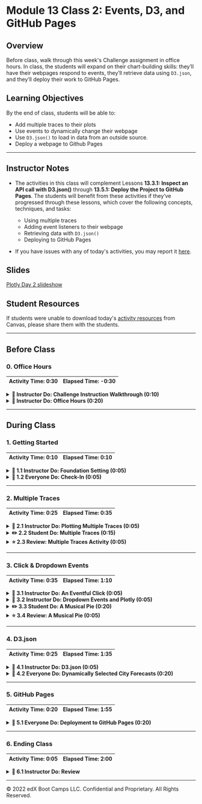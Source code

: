 # Module 13 Class 2: Events, D3, and GitHub Pages

## Overview

Before class, walk through this week's Challenge assignment in office hours. In class, the students will expand on their chart-building skills: they’ll have their webpages respond to events, they’ll retrieve data using `D3.json`, and they’ll deploy their work to GitHub Pages.

## Learning Objectives

By the end of class, students will be able to:

* Add multiple traces to their plots
* Use events to dynamically change their webpage
* Use `D3.json()` to load in data from an outside source.
* Deploy a webpage to Github Pages

- - -

## Instructor Notes

* The activities in this class will complement Lessons **13.3.1: Inspect an API call with D3.json()** through **13.5.1: Deploy the Project to GitHub Pages**.  The students will benefit from these activities if they‘ve progressed through these lessons, which cover the following concepts, techniques, and tasks:

   * Using multiple traces
   * Adding event listeners to their webpage
   * Retrieving data with `D3.json()`
   * Deploying to GitHub Pages
   
* If you have issues with any of today's activities, you may report it [here](http://tiny.cc/BootCampFeedback).

## Slides

[Plotly Day 2 slideshow](https://docs.google.com/presentation/d/1UE935bz1uEC0GudToPujptVFCKoHvtHbl4FdBcfW_CQ/edit?usp=sharing)

## Student Resources

If students were unable to download today's [activity resources](https://2u-data-curriculum-team.s3.amazonaws.com/data-viz-online-lesson-plans/v2/13-Lessons/13-2-Student_Resources.zip) from Canvas, please share them with the students.

- - -

## Before Class

### 0. Office Hours

| Activity Time: 0:30       |  Elapsed Time:     -0:30  |
|---------------------------|---------------------------|

<details>
 <summary><strong>📣 Instructor Do: Challenge Instruction Walkthrough (0:10) </strong></summary>

Let the students know that you’ll walk through the Challenge requirements during the first few minutes of Office Hours, while also providing helpful tips to ensure they know exactly what they need in order to be successful.

Open the Challenge in Canvas and go through the high-level instructions and requirements with your class. Be sure to check for understanding.

Encourage your class to begin the Challenge as soon as possible, if they haven’t already, and to use the Learning Assistants channel and the remainder of Office Hours with their instructional team for help as they progress through their work. If they feel like they need context to understand documentation or instructions throughout the week, this is where they can get it.

Open the floor to discussion and be sure to answer any questions they may have about the Challenge requirements before moving on to other areas of interest.

</details>

<details>
 <summary><strong>📣  Instructor Do: Office Hours (0:20)</strong></summary>

For the remaining time, remind the students that now is the time to ask questions and get assistance from their instructional staff as they’re learning new concepts and working on the Challenge assignment.

Expect that students may ask for assistance with the following:

* Challenge assignment
* Further review on a particular subject
* Debugging assistance
* Help with computer issues
* Guidance with a particular tool

</details>


- - -

## During Class

### 1. Getting Started

| Activity Time:       0:10 |  Elapsed Time:      0:10  |
|---------------------------|---------------------------|

<details>
 <summary><strong>📣 1.1 Instructor Do: Foundation Setting (0:05)</strong></summary>

* Welcome students to class.

* Direct students to post individual questions in the Zoom chat to be addressed by you and your TAs at the end of class.

* Open the slideshow and use slides 1-8 to walk through the foundation setting with your class.

* **This Week - Plotly:** Talk through the key skills that students will learn this week, and let them know that they are continuing to build on their data analyst skills.

* **Today's Objectives:** Now, outline the concepts covered in today's lesson. Remind students that they can find the relevant activity files in the “Getting Ready for Class” page in their course content.

</details>

<details>
 <summary><strong>🎉 1.2 Everyone Do: Check-In (0:05)</strong></summary>

* Ask the class the following questions and call on students for the answers:

   * **Q:** How are you feeling about your progress so far?

   * **A:** We are adding to our data visualization skill set. It's important to look back and see what we accomplished, and acknowledge that it's a lot! It’s also okay to feel overwhelmed as long as you don’t give up. The more you practice, the more comfortable you'll be coding.

   * **Q:** How comfortable do you feel with this topic?

   * **A:** Let's do "fist to five" together. If you are not feeling confident, hold up a fist (0). If you feel very confident, hold up an open hand (5).

</details>



- - -

### 2. Multiple Traces

| Activity Time:       0:25 |  Elapsed Time:      0:35  |
|---------------------------|---------------------------|

<details>
 <summary><strong>📣 2.1 Instructor Do: Plotting Multiple Traces (0:05)</strong></summary>

* You may use slides 9-11 to accompany this activity.

* Open [Activities/01-Ins_Multi_Trace/Solved/index.html](Activities/01-Ins_Multi_Trace/Solved/index.html) in your browser to show the class a chart with two traces:

 ![Images/multitrace1.png](Images/multitrace1.png)

* Explain that there are two line plots of randomly generated numbers (because they're generated randomly, the numbers may differ from those in this screenshot).

* Open [Activities/01-Ins_Multi_Trace/Solved/plots.js](Activities/01-Ins_Multi_Trace/Solved/plots.js). If time allows, discuss the `random` generator function:

 ```js
 function randomNumbersBetween0and9(n) {
   var randomNumberArray = [];
   for (var i = 0; i < n; i++) {
    var randomNumber = Math.floor(Math.random() * 10);
    randomNumberArray.push(randomNumber);
   }
   return randomNumberArray;
 }
 ```

 * The function takes a number, `n`, as its argument, which will determine the size of the array.

 * First, an empty array is created.

 * During each iteration of a `for` loop, a random real number (i.e., inclusive of decimal values) from 0 through 1 (i.e., exclusive of 1), is generated with `Math.random()`. That value is then multiplied by 10, and the result is then rounded down to the nearest integer with `Math.floor()`. That gives us a number between 0 and 9, inclusive.

* Next, walk through the rest of the code:

 ```javascript
 // Create our first trace
 var trace1 = {
   x: [1, 2, 3, 4, 5],
   y: randomNumbersBetween0and9(5),
   type: "scatter"
 };

 // Create our second trace
 var trace2 = {
   x: [1, 2, 3, 4, 5],
   y: randomNumbersBetween0and9(5),
   type: "scatter"
 };

 // The data array consists of both traces
 var data = [trace1, trace2];

 // Note that we omitted the layout object this time
 // This will use default parameters for the layout
 Plotly.newPlot("plot", data);
 ```

 * We create two traces that use the `randomNumbersBetween0and9` function to create 5 y-values, which are plotted against the same x-axis.

 * Both `trace1` and `trace2` are assigned to an array called data and charted as a scatter plot. Notice that we're passing in two trace objects here, unlike one trace object, as was done during Day 1. This is why the objects must be passed to `Plotly.newPlot()` in an array: to allow for multiple trace objects.

 * In the last line of the code, we see two arguments: `"plot"` and `data`. A third argument could be used to specify the layout, but it is omitted. The layout, therefore, follows Plotly's default settings.

* Send out the [solution files](Activities/01-Ins_Multi_Trace/Solved/) for the students to refer to later.

</details>

<details>
 <summary><strong>✏️ 2.2 Student Do: Multiple Traces (0:15)</strong></summary>

* You may use slides 12-13 to accompany this activity.

* Next, proceed with the student exercise. In this exercise, students will use functional programming techniques to create a Plotly chart with multiple traces.

* Open the [index.html](Activities/../Activities/02-Stu_Multi_Trace/Solved/index.html) file in your browser to display what they will be creating.

![image of greek vs roman gods search results bar chart](Images/greek_vs_roman.png))

* Make sure the students can download and open the [instructions](Activities/02-Stu_Multi_Trace/README.md) and the [starter code](Activities/02-Stu_Multi_Trace/Unsolved) from the AWS link.

* Go over the instructions with the students and answer any questions before breaking them out into groups.

* Divide students into groups of 3 to 5. They should work on the solution by themselves but can reach out to others in their group for help.

* Let students know that they may be asked to share and walk through their work at the end of the activity.


</details>

<details>
 <summary><strong>⭐ 2.3 Review: Multiple Traces Activity (0:05)</strong></summary>

* Once time is up, ask for volunteers to walk through their solution. Remind them that it is perfectly alright if they didn't finish the activity. You may use slides 14-20 to accompany this activity.

* To encourage participation, you can open the [starter plot.js](Activities/02-Stu_Multi_Trace/Unsolved) file and ask the students to help you write the code to create the traces for the plot.

* Continue this process for the remainder of the code.

* If there are no volunteers, open up [solved plot.js](Activities/02-Stu_Multi_Trace/Solved/plots.js) and go over the solution file line by line with the class, answering whatever questions students may have.

* Key points to cover are:

 * This was a fairly challenging activity, as it requires using functional programming techniques.

 * For the first trace, which deals with Greek gods, defining the x-axis points can be done by using `map()` to return the `pair` value from the dataset.


 ```javascript
 var trace1 = {
 x: data.map(row => row.pair),
 y: data.map(row => row.greekSearchResults),
 text: data.map(row => row.greekName),
 name: "Greek",
 type: "bar"
 };
 ```

 * Here, `row => row.pair` is essentially a shortcut for writing `function (row) {return row.pair;}`.

 * `map()` is used to create a new array containing just the `pair` property of each row in the dataset.

 * `x` becomes an array of `row.pair` values.

  * The next line of code works similarly. It uses `map()` to create a new array of the `greekSearchResults` for each row in the dataset, and it assigns that array to the y variable.

 * The second trace deals with Roman gods. Everything here is analogous to trace 1:

 ```javascript
 // Trace 2 for the Roman Data
 var trace2 = {
   x: data.map(row => row.pair),
   y: data.map(row => row.romanSearchResults),
   text: data.map(row => row.romanName),
   name: "Roman",
   type: "bar"
 };
 ```

 * Similar to what students have seen before, the rest of the plot is created by storing the traces in an array, creating a layout, and plotting.

 ```javascript
 // Combining both traces
 var traceData = [trace1, trace2];

 // Apply the group barmode to the layout
 var layout = {
   title: "Greek vs Roman gods search results",
   barmode: "group"
 };

 // Render the plot to the div tag with id "plot"
 Plotly.newPlot("plot", traceData, layout)
 ```

* Answer any questions before moving on.

</details>



- - -

### 3. Click & Dropdown Events

| Activity Time:       0:35 |  Elapsed Time:      1:10  |
|---------------------------|---------------------------|

<details>
 <summary><strong>🎉 3.1 Instructor Do: An Eventful Click (0:05)</strong></summary>

* For a brief refresher on event handling, everyone will print the value of a dropdown menu item when it is selected. You may use slides 21-27 to accompany this activity.

* This activity will cover the events on the DOM, and it will show how the webpage reacts when events happen on the page.

* Open [index.html](Activities/03-Ins_Events_Review/Solved/index.html) in a webpage, then open the console to demonstrate that changing the dropdown menu item prints two items to the console:

 * The `id` of the dropdown menu element

 * `option1` or `option2`, depending on which item is selected

* Open [index.html](Activities/03-Ins_Events_Review/Solved/index.html) in an editor and explain the code:

 ```html
   <select id="selectOption">
    <option value="option1">Menu Option 1</option>
    <option value="option2">Menu Option 2</option>
 </select>
 ```

 * The dropdown menu is created with `<select>`.

 * Each dropdown menu item is created with an `<option>` with a `value` property.

 * The `id` of the dropdown menu is `selectOption`.

* Next, open `script.js` and walk through the code:

 ```js
  // Use D3 to create an event handler
  d3.selectAll("body").on("change", updatePage);

  function updatePage() {
    // Use D3 to select the dropdown menu
    var dropdownMenu = d3.select("#selectOption");
    // Assign the dropdown menu item ID to a variable
    var dropdownMenuID = dropdownMenu.property("id");
    // Assign the dropdown menu option to a variable
    var selectedOption = dropdownMenu.property("value");

    console.log(dropdownMenuID);
    console.log(selectedOption);
  };
 ```

 * D3 is used to select the document `body` and create an event handler that calls `updatePage()` when a change takes place.

 * The dropdown menu's `id` and `value` properties are assigned to variables, and then logged to the console.

* Summarize the major points of this demo:

 * A dropdown menu is created in the HTML document.

 * A D3 event handler calls a custom function to print the dropdown menu's properties to the console.

* Answer any questions before moving on.

</details>

<details>
 <summary><strong>📣 3.2 Instructor Do: Dropdown Events and Plotly (0:05)</strong></summary>

* In this section, you will expand on using events by demonstrating how to use them on the DOM to modify plots. You may use slides 28-30 to accompany this activity.

* Open [index.html](Activities/04-Ins_Dropdown_Events/Solved/index.html) in the browser and use the dropdown menu to toggle between two datasets:

 ![Images/events01.png](Images/events01.png)

* Note that selecting a different dataset will re-render the plot on the screen.

* Next, open [plots.js](Activities/04-Ins_Dropdown_Events/Solved/plots.js) and explain the code:

 * By calling the `init()` function, a default dataset is displayed when the page is rendered:

 ```js
 function init() {
 data = [{
    x: [1, 2, 3, 4, 5],
    y: [1, 2, 4, 8, 16] }];
 Plotly.newPlot(LINE, data);
 }
 ```

 * The `init()` function is called at the end of the script file.

 * Otherwise, everything in this function should be familiar. It renders a simple line chart in Plotly.

* Explain event handling: when a change takes place to the dropdown menu, the `updatePlotly()` function is called.

 ```js
 d3.selectAll("#selDataset").on("change", updatePlotly);
 ```

* Explain `function updatePlotly()`:

 ```js
 var dropdownMenu = d3.select("#selDataset");
 var dataset = dropdownMenu.property("value");
 ```

 * The dropdown menu is selected using D3 and then assigned to a variable, `dropdownMenu`.

 * The value of the dropdown menu item is also assigned to a variable, `dataset`.

* Explain that, after initializing `x` and `y` as empty arrays, their values are selected depending on the `value` of the dropdown-menu selection:

  ```js
    // Initialize x and y arrays
    var x = [];
    var y = [];

    if (dataset === 'dataset1') {
      x = [1, 2, 3, 4, 5];
      y = [1, 2, 4, 8, 16];
    }

    else if (dataset === 'dataset2') {
      x = [10, 20, 30, 40, 50];
      y = [1, 10, 100, 1000, 10000];
   }
 ```

* Next, explain that when a change takes place in the DOM, instead of drawing a new plot in Plotly, the existing one is restyled:

 ```js
 Plotly.restyle("plot", "x", [x]);
 Plotly.restyle("plot", "y", [y]);
 ```

* Send students the link to the [Plotly documentation]([https://plot.ly/javascript/plotlyjs-function-reference/#plotlyrestyle](https://plot.ly/javascript/plotlyjs-function-reference/#plotlyrestyle)) and give them a minute or two to review it.

 * According to the documentation, restyling an existing plot is faster than drawing a new one.

 * In this code, only the `x` and `y` arrays are modified.

* Summarize the key points of this example:

 * A default plot is rendered on the page.

 * A change takes place in the DOM when a dropdown menu item is selected.

 * A function is triggered with the DOM element's value as its argument.

 * The function uses Plotly's `restyle()` method to modify an existing plot.

* Answer any questions before moving on.

</details>

<details>
 <summary><strong>✏️ 3.3 Student Do: A Musical Pie (0:20)</strong></summary>

* In this activity, students will enhance their event-handling chops by creating a dynamic pie chart using Plotly. When a country is selected from the dropdown menu, its dataset will be displayed in the browser.

* You may use slides 31-32 for this activity.

* Open the [index.html](Activities/05-Stu-Event_Final/Solved/index.html) file in your browser to display what they will be creating.

![Images/pie01.png](Images/pie01.png)

* Make sure the students can download and open the [instructions](Activities/05-Stu-Event_Final/README.md) and the [starter code](Activities/05-Stu-Event_Final/Unsolved) from the AWS link.

* Go over the instructions with the students and answer any questions before breaking them out in groups.

* Divide students into groups of 3 to 5. They should work on the solution by themselves but can reach out to others in their group for help.

* Let students know that they may be asked to share and walk through their work at the end of the activity.

</details>

<details>
 <summary><strong>⭐ 3.4 Review: A Musical Pie (0:05)</strong></summary>

* Once time is up, ask for volunteers to walk through their solution. Remind them that it is perfectly alright if they didn't finish the activity.

* To encourage participation, you can open the [starter code](Activities/05-Stu-Event_Final/Unsolved) and ask the students to help you write the code to create the array and display the plot.

* Continue this process for the remainder of the code.

* If there are no volunteers, open up [solution folder](Activities/05-Stu-Event_Final/Solved) and go over the solution file line by line with the class, answering whatever questions students may have.

* In the [index.html](Activities/05-Stu-Event_Final/Solved/index.html), explain:

 ```html
   <select id="selDataset">
      <option value="us">United States</option>
      <option value="uk">UK</option>
      <option value="canada">Canada</option>
   </select>
 ```

 * `<select>` and `<option>` tags are used to create a dropdown menu.

 * The `value` attribute of each `option` specifies the country whose data will be selected and visualized.

* Open [data.js](Activities/05-Stu-Event_Final/Solved/data.js) and explain the structure of the dataset:

 ```js
 var data = {
 us: {
    Spotify: 19,
    Soundcloud: 5,
    Pandora: 8,
    Itunes: 30
 },
 ```

 * The objects are nested within an object by country.

 * From these objects, arrays of subscriber numbers and music provider labels will need to be created for Plotly.

* Open [plots.js](Activities/05-Stu-Event_Final/Solved/plots.js) and explain how to create the needed arrays:

 ```js
 var us = Object.values(data.us);
 var uk = Object.values(data.uk);
 var canada = Object.values(data.canada);
 ```

 * `Objects.values()` are used to create arrays of subscriber numbers by country.

 * Because the objects are nested, it is possible to use the dot notation to specify the country, e.g., `data.us`.

 ```js
 var labels = Object.keys(data.us);
 ```

 * Similarly, an array of music provider labels is created with `Object.keys()`.

  ```javascript
  // Create an array of music provider labels
  var labels = Object.keys(data.us);
  ```

* Explain that `init()` displays the default U.S. pie chart:

 ```js
 function init() {
   var data = [{
    values: us,
    labels: labels,
    type: "pie"
   }];

   var layout = {
    height: 600,
    width: 800
   };

   Plotly.newPlot("pie", data, layout);
 }

 init();
 ```

* Explain that on change of the dropdown menu, the function `getData()`, is called:

 ```js
 d3.selectAll("#selDataset").on("change", getData);
 function getData() {
    var dropdownMenu = d3.select("#selDataset");
    var dataset = dropdownMenu.property("value");
    var data = [];

    if (dataset == 'us') {
      data = us;
    }
    else if (dataset == 'uk') {
      data = uk;
    }
    else if (dataset == 'canada') {
      data = canada;
    }
    updatePlotly(data);
 }
 ```

 * D3 is used to assign the dropdown menu and the dropdown menu selection to variables.

 * An empty array is initialized.

 * Then, the data array that matches the country is selected and passed on as an argument of the `updatePlotly()` function.

* Answer any questions before moving on.

</details>



- - -

### 4. D3.json

| Activity Time:       0:25 |  Elapsed Time:      1:35  |
|---------------------------|---------------------------|

<details>
 <summary><strong>📣 4.1 Instructor Do: D3.json (0:05)</strong></summary>

* For this next activity, students will learn how `D3.js` provides a function to fetch JSON data from APIs on the web.

* Visit the [SpaceX API](https://api.spacexdata.com/v2/launchpads) to show the JSON data.

* Open [plots.js](Activities/06-Ins_D3_JSON/Solved/demo.js) in your editor and go through the code, highlighting:

 ```javascript
 const url = "https://api.spacexdata.com/v2/launchpads";

 d3.json(url).then(function(data) {
    console.log(data);
 });
 ```

 * `d3.json` is very similar to Python `requests.get`.

 * `d3.json` returns a JavaScript promise: it places an API call to the `url`; once it's available, the callback function prints it to the console.

* Use the second example to explain the concept of promises in JavaScript:

 ```javascript
 const dataPromise = d3.json(url);
 console.log("Data Promise: ", dataPromise);
 ```

 * The data from a promise is only available inside of the `.then` function.

 * The `dataPromise` variable is assigned a promise of future data, but the data must be accessed inside of the `.then` function.

* Send out the [solution files](Activities/06-Ins_D3_JSON/Solved/) for students to refer to later.

* Answer any questions before moving on to the next activity.

</details>

<details>
 <summary><strong> 🎉 4.2 Everyone Do: Dynamically Selected City Forecasts (0:20)</strong></summary>

* In this exercise, the students will all code together to design a dynamic plot that reads the city from the user form.

**Note:** Remember to replace the API key with your own. Remind students when going through this example to do the same. The open weather map API key was used in previous modules.

* Open up the [index.html](Activities/07-Evr_Weather_Dynamic/Solved/index.html) file in the browser.

![line chart of 5 day forecast for a city](Images/line_chart_city.png)

* Make sure the students can download and open the [instructions](Activities/07-Evr_Weather_Dynamic/README.md) and the [starter code](Activities/07-Evr_Weather_Dynamic/Unsolved) files from the AWS link.

* Go over the instructions with the students, then let the students work on their solution for 5 to 7 minutes.

* When time is up, open the [starter plots.js](Activities/07-Evr_Weather_Dynamic/Unsolved/plots.js) file and ask students to help you write the code to handle the input from the form.

* Continue this process for the rest of the code.

* If there are no volunteers, open up the [solved folder](Activities/07-Evr_Weather_Dynamic/Solved/) and go over the solution with the class, answering whatever questions students may have.

* Demonstrate the solved [index.html](Activities/07-Evr_Weather_Dynamic/Solved/index.html) in the browser.

* Open the solved [plots.js](Activities/07-Evr_Weather_Dynamic/Solved/plots.js) in your text editor.

* Explain the overall structure of the solution:

 * First, we attach a click handler to the `#submit` button, configuring it to execute `handleSubmit` whenever a user clicks on it.

 * `d3.select("#submit").on("click", handleSubmit);`

* Explain the code in `handleSubmit()`.

 ```js
   function handleSubmit() {
   var city = d3.select("#cityInput").node().value;
   d3.select("#cityInput").node().value = "";
   buildPlot(city);
   }
 }
 ```

* When called, it:

 * Collects the user's selected city from the form.

 * Clears the form by resetting the input's `value` attribute to the empty string.

 * Calls `buildPlot` with the user's selected `city` name.

* Open the console and explain the data that needs to be extracted:

 ![Images/dynamic03.png](Images/dynamic03.png)

 * The values of interest are those listing the times and temperatures.

* Explain that to create arrays of the times and temperatures, `map()` can be used on the JSON response:

 ```js
   var times = data.list.map(x => x.dt_txt);
   var temps = data.list.map(x => x.main.temp);
 ```

 * `map()` can be used to extract the item at a given position from each array.

* Send out the [solution](Activities/07-Evr_Weather_Dynamic/Solved) folder for students to review later.

* Answer any questions before moving on.

</details>



- - -

### 5. GitHub Pages

| Activity Time:       0:20 |  Elapsed Time:      1:55  |
|---------------------------|---------------------------|

<details>
 <summary><strong>📣 5.1 Everyone Do: Deployment to GitHub Pages (0:20)</strong></summary>

* In this activity, students will follow along to deploy a webpage on GitHub Pages. You may use slides 36-43 to accompany this activity.

* Make sure the students have the [Activities/08-Evr_Github_Pages/Solved](Activities/08-Evr_Github_Pages/Solved) folder and encourage them to use it to follow along with the deployment.

* Inform students that they will need to deploy this week's Challenge to GitHub Pages.

 * The data for the homework will be in a JSON file.

 * Students will use the `d3.json()` method to fetch data from the JSON file and visualize it.

 * They will need to upload the JSON file to GitHub, along with the HTML and JavaScript script files.

* Explain the benefits of deploying a Plotly visualization with a data file:

 * It makes a publicly available data visualization available that is much more visually appealing than a published Jupyter Notebook.

 * The ability to read in data from local files means that data sources aren't limited to placing API calls.

* Navigate to the Solved directory and show the Plotly project structure:

 * The data is contained in a JSON file.

 ![Images/github07.png](Images/github07.png)

 * Because `data.json` is an external file, the data in it cannot be pulled directly into the JavaScript file.

 * Instead, it must be fetched from a server.

* Take a moment to explain the relative path of the `data.json` file.

 * As `plotly.js` must be able to access the contents of `data.json`, it must navigate to the `data` directory and then to `data.json`.

 * In `plotly.js`, the file path is entered as the argument of the `json` method: `d3.json("data/data.json")`.

 * Previously, URLs of APIs were placed as an argument to fetch data. Now, the JSON file is accessed instead.

* Navigate to the Solved directory from the CLI and start a local server with `python -m http.server`. Then, go to `localhost:8000` in your browser.

 ![Images/github08.png](Images/github08.png)

* In the next segment, demonstrate how to deploy an existing project to GitHub Pages.

* First, create a new repository in GitHub.

 * Go to the GitHub website and create a new repository by clicking **New**. Choose a unique name for the repo and make note of it.

 ![Images/github01.png](Images/github01.png)

 * The repository must be made public in order to be deployed to GitHub Pages.

 ![Images/github03.png](Images/github03.png)

 * To clone the repository to your computer start by navigating to where you want to store your project. Then clone the repository by copying the GitHub as shown in the image below, and then enter `git clone <url>` in the CLI. This will initialize the repo locally without any content yet.

 ![Images/github02.png](Images/github02.png)

* Next we'll copy the files to the GitHub repo.

* Copy and past the HTML, JavaScript, and JSON files from the Solved folder in the repository (i.e. the folder you just created).

* Next, push the project to GitHub.

 * Navigate to the directory of the repository.

 * Copy and paste the HTML, JavaScript, and JSON files from the Solved folder into the repository.

 * `git add .`

 * `git commit -m "<your message here>"`

 * `git push origin main`

* Next, go to the project page on GitHub and click on **Settings** to configure for deployment.

 ![Images/github04.png](Images/github04.png)

 * Under Settings, go to GitHub Pages and select **main branch**.

 ![Images/github05.png](Images/github05.png)

 * Click **Save**.

* The project should now be deployed to GitHub Pages.

 ![Images/github06.png](Images/github06.png)

 * The URL of the deployed page is `<account name>.github.io/<project name>`.

 * The deployment should be relatively quick but may take up to several minutes.

* Make sure all students were able to successfully deploy their webpage before ending class.

</details>



- - -

### 6. Ending Class

| Activity Time:       0:05 |  Elapsed Time:      2:00  |
|---------------------------|---------------------------|

<details>
 <summary><strong>📣  6.1 Instructor Do: Review </strong></summary>

* Before ending class, review the skills that were covered today and mention where in the module these skills are used:
 * Using event listeners was covered in **Lesson 13.4.1**.
 * Loading in a JSON file with `D3.json()` was covered in **Lesson 13.3.2**.
 * Deploying to GitHub Pages was covered in **Lesson 13.5.1**.

* Answer any questions the students  may have.

</details>



---

© 2022 edX Boot Camps LLC. Confidential and Proprietary. All Rights Reserved.

